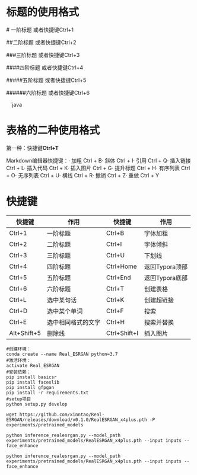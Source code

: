 # 标题的使用格式

\# 一阶标题 或者快捷键Ctrl+1

\##二阶标题 或者快捷键Ctrl+2

\###三阶标题 或者快捷键Ctrl+3

\####四阶标题 或者快捷键Ctrl+4

\#####五阶标题 或者快捷键Ctrl+5

\######六阶标题 或者快捷键Ctrl+6

` ` `java

# 表格的二种使用格式

第一种：快捷键**Ctrl+T**

Markdown编辑器快捷键：· 加粗 Ctrl + B· 斜体 Ctrl + I· 引用 Ctrl + Q· 插入链接 Ctrl + L· 插入代码 Ctrl + K· 插入图片 Ctrl + G· 提升标题 Ctrl + H· 有序列表 Ctrl + O· 无序列表 Ctrl + U· 横线 Ctrl + R· 撤销 Ctrl + Z· 重做 Ctrl + Y

# 快捷键

| 快捷键      | 作用               | 快捷键       | 作用           |
| ----------- | ------------------ | ------------ | -------------- |
| Ctrl+1      | 一阶标题           | Ctrl+B       | 字体加粗       |
| Ctrl+2      | 二阶标题           | Ctrl+I       | 字体倾斜       |
| Ctrl+3      | 三阶标题           | Ctrl+U       | 下划线         |
| Ctrl+4      | 四阶标题           | Ctrl+Home    | 返回Typora顶部 |
| Ctrl+5      | 五阶标题           | Ctrl+End     | 返回Typora底部 |
| Ctrl+6      | 六阶标题           | Ctrl+T       | 创建表格       |
| Ctrl+L      | 选中某句话         | Ctrl+K       | 创建超链接     |
| Ctrl+D      | 选中某个单词       | Ctrl+F       | 搜索           |
| Ctrl+E      | 选中相同格式的文字 | Ctrl+H       | 搜索并替换     |
| Alt+Shift+5 | 删除线             | Ctrl+Shift+I | 插入图片       |

```text
#创建环境：
conda create --name Real_ESRGAN python=3.7
#激活环境：
activate Real_ESRGAN
#安装依赖：
pip install basicsr
pip install facexlib
pip install gfpgan
pip install -r requirements.txt
#setup项目
python setup.py develop
```

```text
wget https://github.com/xinntao/Real-ESRGAN/releases/download/v0.1.0/RealESRGAN_x4plus.pth -P experiments/pretrained_models
```

```text
python inference_realesrgan.py --model_path experiments/pretrained_models/RealESRGAN_x4plus.pth --input inputs --face_enhance
```

```text
python inference_realesrgan.py --model_path experiments/pretrained_models/RealESRGAN_x4plus.pth --input inputs --face_enhance
```

